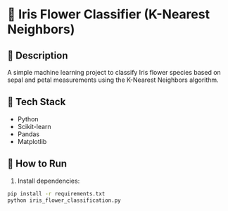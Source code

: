 # 🌸 Iris Flower Classifier (K-Nearest Neighbors)

## 📌 Description
A simple machine learning project to classify Iris flower species based on sepal and petal measurements using the K-Nearest Neighbors algorithm.

## 🧰 Tech Stack
- Python
- Scikit-learn
- Pandas
- Matplotlib

## 🚀 How to Run
1. Install dependencies:
```bash
pip install -r requirements.txt
python iris_flower_classification.py
